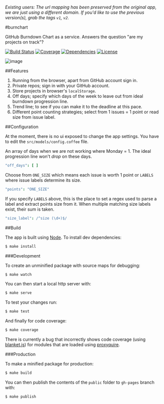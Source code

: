 *Existing users: The url mapping has been preserved from the original app, we are just using a different domain. If you'd like to use the previous version(s), grab the tags `v1`, `v2`.*

#burnchart

GitHub Burndown Chart as a service. Answers the question "are my projects on track"?

[![Build Status](http://img.shields.io/codeship/44524.svg?style=flat)](<URL_HERE>)
[![Coverage](http://img.shields.io/coveralls/radekstepan/burnchart/master.svg?style=flat)](<https://coveralls.io/r/radekstepan/burnchart>)
[![Dependencies](http://img.shields.io/david/radekstepan/burnchart.svg?style=flat)](https://david-dm.org/radekstepan/burnchart)
[![License](http://img.shields.io/badge/license-AGPL--3.0-red.svg?style=flat)](LICENSE)

![image](https://raw.githubusercontent.com/radekstepan/burnchart/master/public/screenshots.jpg)

##Features

1. Running from the browser, apart from GitHub account sign in.
1. Private repos; sign in with your GitHub account.
1. Store projects in browser's `localStorage`.
1. Off days; specify which days of the week to leave out from ideal burndown progression line.
1. Trend line; to see if you can make it to the deadline at this pace.
1. Different point counting strategies; select from 1 issues = 1 point or read size from issue label.

##Configuration

At the moment, there is no ui exposed to change the app settings. You have to edit the `src/models/config.coffee` file.

An array of days when we are not working where Monday = 1. The ideal progression line won't *drop* on these days.

```coffeescript
"off_days": [ ]
```

Choose from `ONE_SIZE` which means each issue is worth 1 point or `LABELS` where issue labels determine its size.

```coffeescript
"points": "ONE_SIZE"
```

If you specify `LABELS` above, this is the place to set a regex used to parse a label and extract points size from it. When multiple matching size labels exist, their sum is taken.

```coffeescript
"size_label": /^size (\d+)$/
```

##Build

The app is built using [Node](http://nodejs.org/). To install dev dependencies:

```bash
$ make install
```

###Development

To create an unminified package with source maps for debugging:

```bash
$ make watch
```

You can then start a local http server with:

```bash
$ make serve
```

To test your changes run:

```bash
$ make test
```

And finally for code coverage:

```bash
$ make coverage
```

There is currently a bug that incorrectly shows code coverage (using [blanket.js](http://blanketjs.org/)) for modules that are loaded using [proxyquire](https://github.com/thlorenz/proxyquire).

###Production

To make a minified package for production:

```bash
$ make build
```

You can then publish the contents of the `public` folder to `gh-pages` branch with:

```bash
$ make publish
```